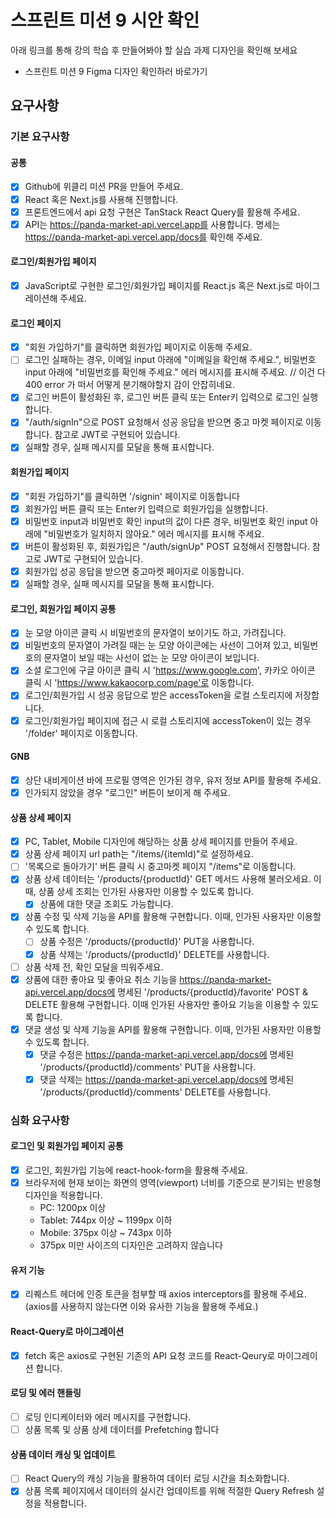 # 스프린트 미션 9 시안 확인

아래 링크를 통해 강의 학습 후 만들어봐야 할 실습 과제 디자인을 확인해 보세요

- 스프린트 미션 9 Figma 디자인 확인하러 바로가기

## 요구사항
### 기본 요구사항
#### 공통

- [x] Github에 위클리 미션 PR을 만들어 주세요.
- [x] React 혹은 Next.js를 사용해 진행합니다.
- [x] 프론트엔드에서 api 요청 구현은 TanStack React Query를 활용해 주세요.
- [x] API는 https://panda-market-api.vercel.app를 사용합니다. 명세는 https://panda-market-api.vercel.app/docs를 확인해 주세요.

#### 로그인/회원가입 페이지

- [x] JavaScript로 구현한 로그인/회원가입 페이지를 React.js 혹은 Next.js로 마이그레이션해 주세요.

#### 로그인 페이지

- [x] "회원 가입하기"를 클릭하면 회원가입 페이지로 이동해 주세요.
- [ ] 로그인 실패하는 경우, 이메일 input 아래에 "이메일을 확인해 주세요.", 비밀번호 input 아래에 "비밀번호를 확인해 주세요." 에러 메시지를 표시해 주세요.
	// 이건 다 400 error 가 떠서 어떻게 분기해야할지 감이 안잡히네요.
- [x] 로그인 버튼이 활성화된 후, 로그인 버튼 클릭 또는 Enter키 입력으로 로그인 실행합니다.
- [x] "/auth/signIn"으로 POST 요청해서 성공 응답을 받으면 중고 마켓 페이지로 이동합니다. 참고로 JWT로 구현되어 있습니다.
- [x] 실패할 경우, 실패 메시지를 모달을 통해 표시합니다.

#### 회원가입 페이지

- [x] "회원 가입하기"를 클릭하면 '/signin' 페이지로 이동합니다
- [x] 회원가입 버튼 클릭 또는 Enter키 입력으로 회원가입을 실행합니다.
- [x] 비밀번호 input과 비밀번호 확인 input의 값이 다른 경우, 비밀번호 확인 input 아래에 "비밀번호가 일치하지 않아요." 에러 메시지를 표시해 주세요.
- [x] 버튼이 활성화된 후, 회원가입은 "/auth/signUp" POST 요청해서 진행합니다. 참고로 JWT로 구현되어 있습니다.
- [x] 회원가입 성공 응답을 받으면 중고마켓 페이지로 이동합니다.
- [x] 실패할 경우, 실패 메시지를 모달을 통해 표시합니다.

#### 로그인, 회원가입 페이지 공통

- [x] 눈 모양 아이콘 클릭 시 비밀번호의 문자열이 보이기도 하고, 가려집니다.
- [x] 비밀번호의 문자열이 가려질 때는 눈 모양 아이콘에는 사선이 그어져 있고, 비밀번호의 문자열이 보일 때는 사선이 없는 눈 모양 아이콘이 보입니다.
- [x] 소셜 로그인에 구글 아이콘 클릭 시 'https://www.google.com', 카카오 아이콘 클릭 시 'https://www.kakaocorp.com/page'로 이동합니다.
- [x] 로그인/회원가입 시 성공 응답으로 받은 accessToken을 로컬 스토리지에 저장합니다.
- [x] 로그인/회원가입 페이지에 접근 시 로컬 스토리지에 accessToken이 있는 경우 '/folder' 페이지로 이동합니다.

#### GNB

- [x] 상단 내비게이션 바에 프로필 영역은 인가된 경우, 유저 정보 API를 활용해 주세요.
- [x] 인가되지 않았을 경우 "로그인" 버튼이 보이게 해 주세요.

#### 상품 상세 페이지

- [x] PC, Tablet, Mobile 디자인에 해당하는 상품 상세 페이지를 만들어 주세요.
- [x] 상품 상세 페이지 url path는 "/items/{itemId)"로 설정하세요.
- [ ] '목록으로 돌아가기' 버튼 클릭 시 중고마켓 페이지 "/items"로 이동합니다.
- [x] 상품 상세 데이터는 '/products/{productId}' GET 메서드 사용해 불러오세요. 이때, 상품 상세 조회는 인가된 사용자만 이용할 수 있도록 합니다.
	- [x] 상품에 대한 댓글 조회도 가능합니다.
- [x] 상품 수정 및 삭제 기능을 API를 활용해 구현합니다. 이때, 인가된 사용자만 이용할 수 있도록 합니다.
	- [ ] 상품 수정은 '/products/{productId}' PUT을 사용합니다.
	- [x] 상품 삭제는 '/products/{productId}' DELETE를 사용합니다.
- [ ] 상품 삭제 전, 확인 모달을 띄워주세요.
- [x] 상품에 대한 좋아요 및 좋아요 취소 기능을 https://panda-market-api.vercel.app/docs에 명세된 '/products/{productId}/favorite' POST & DELETE 활용해 구현합니다. 이때 인가된 사용자만 좋아요 기능을 이용할 수 있도록 합니다.
- [x] 댓글 생성 및 삭제 기능을 API를 활용해 구현합니다. 이때, 인가된 사용자만 이용할 수 있도록 합니다.
	- [x] 댓글 수정은 https://panda-market-api.vercel.app/docs에 명세된 '/products/{productId}/comments' PUT을 사용합니다.
	- [x] 댓글 삭제는 https://panda-market-api.vercel.app/docs에 명세된 '/products/{productId}/comments' DELETE를 사용합니다.

### 심화 요구사항

#### 로그인 및 회원가입 페이지 공통

- [x] 로그인, 회원가입 기능에 react-hook-form을 활용해 주세요.
- [x] 브라우저에 현재 보이는 화면의 영역(viewport) 너비를 기준으로 분기되는 반응형 디자인을 적용합니다.
	- PC: 1200px 이상
	- Tablet: 744px 이상 ~ 1199px 이하
	- Mobile: 375px 이상 ~ 743px 이하
	- 375px 미만 사이즈의 디자인은 고려하지 않습니다

#### 유저 기능

- [x] 리퀘스트 헤더에 인증 토큰을 첨부할 때 axios interceptors를 활용해 주세요. (axios를 사용하지 않는다면 이와 유사한 기능을 활용해 주세요.)

#### React-Query로 마이그레이션

- [x] fetch 혹은 axios로 구현된 기존의 API 요청 코드를 React-Qeury로 마이그레이션 합니다.

#### 로딩 및 에러 핸들링

- [ ] 로딩 인디케이터와 에러 메시지를 구현합니다.
- [ ] 상품 목록 및 상품 상세 데이터를 Prefetching 합니다

#### 상품 데이터 캐싱 및 업데이트

- [ ] React Query의 캐싱 기능을 활용하여 데이터 로딩 시간을 최소화합니다.
- [x] 상품 목록 페이지에서 데이터의 실시간 업데이트를 위해 적절한 Query Refresh 설정을 적용합니다.
